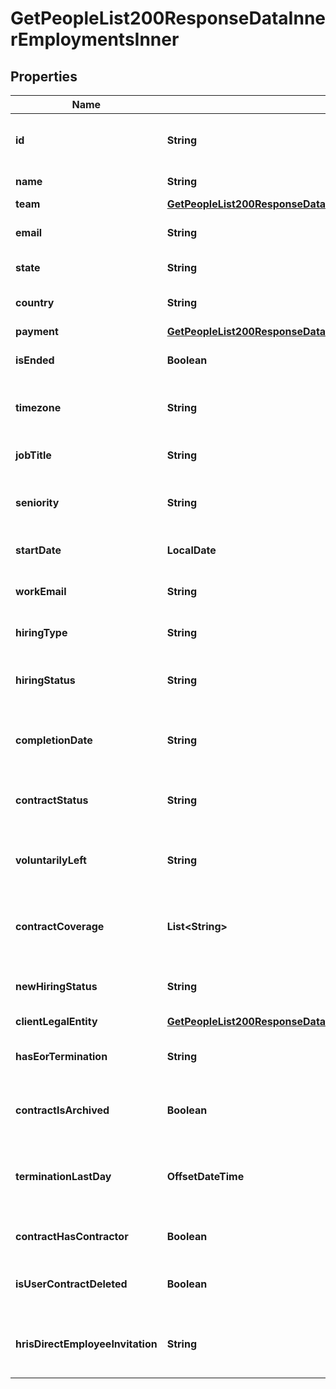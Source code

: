 

# GetPeopleList200ResponseDataInnerEmploymentsInner


## Properties

| Name | Type | Description | Notes |
|------------ | ------------- | ------------- | -------------|
|**id** | **String** | Unique identifier for the employment. |  [optional] |
|**name** | **String** | Name of the employee. |  [optional] |
|**team** | [**GetPeopleList200ResponseDataInnerEmploymentsInnerTeam**](GetPeopleList200ResponseDataInnerEmploymentsInnerTeam.md) |  |  [optional] |
|**email** | **String** | The work email of the employee. |  [optional] |
|**state** | **String** | The state of employment. |  [optional] |
|**country** | **String** | The country of employment. |  [optional] |
|**payment** | [**GetPeopleList200ResponseDataInnerEmploymentsInnerPayment**](GetPeopleList200ResponseDataInnerEmploymentsInnerPayment.md) |  |  [optional] |
|**isEnded** | **Boolean** | Whether the employment has ended. |  [optional] |
|**timezone** | **String** | The timezone of the employment. |  [optional] |
|**jobTitle** | **String** | The job title of the employment. |  [optional] |
|**seniority** | **String** | The seniority level of the employment. |  [optional] |
|**startDate** | **LocalDate** | The start date of the employment. |  [optional] |
|**workEmail** | **String** | The work email of the employment. |  [optional] |
|**hiringType** | **String** | The type of hiring of the employment. |  [optional] |
|**hiringStatus** | **String** | The current hiring status of the employment. |  [optional] |
|**completionDate** | **String** | The completion date of the employment contract. |  [optional] |
|**contractStatus** | **String** | The status of the employment contract. |  [optional] |
|**voluntarilyLeft** | **String** | Whether the employee voluntarily left the employment. |  [optional] |
|**contractCoverage** | **List&lt;String&gt;** | The coverage of the employment contract. |  [optional] |
|**newHiringStatus** | **String** | The new hiring status of the employment. |  [optional] |
|**clientLegalEntity** | [**GetPeopleList200ResponseDataInnerEmploymentsInnerClientLegalEntity**](GetPeopleList200ResponseDataInnerEmploymentsInnerClientLegalEntity.md) |  |  [optional] |
|**hasEorTermination** | **String** | Whether the employment has an EOR termination. |  [optional] |
|**contractIsArchived** | **Boolean** | Whether the employment contract is archived. |  [optional] |
|**terminationLastDay** | **OffsetDateTime** | The last day of work mentioned on the contract termination. |  [optional] |
|**contractHasContractor** | **Boolean** | Whether the contract has a contractor. |  [optional] |
|**isUserContractDeleted** | **Boolean** | Whether the user contract is deleted. |  [optional] |
|**hrisDirectEmployeeInvitation** | **String** | The HRIS direct employee invitation status. |  [optional] |



